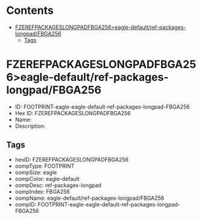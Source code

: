 



Contents
========

* [FZEREFPACKAGESLONGPADFBGA256>eagle-default/ref-packages-longpad/FBGA256](#fzerefpackageslongpadfbga256eagle-defaultref-packages-longpadfbga256)
	* [Tags](#tags)

# FZEREFPACKAGESLONGPADFBGA256>eagle-default/ref-packages-longpad/FBGA256

- ID: FOOTPRINT-eagle-eagle-default-ref-packages-longpad-FBGA256
- Hex ID: FZEREFPACKAGESLONGPADFBGA256
- Name: 
- Description: 

## Tags

- hexID: FZEREFPACKAGESLONGPADFBGA256
- oompType: FOOTPRINT
- oompSize: eagle
- oompColor: eagle-default
- oompDesc: ref-packages-longpad
- oompIndex: FBGA256
- oompName: eagle-default/ref-packages-longpad/FBGA256
- oompID: FOOTPRINT-eagle-eagle-default-ref-packages-longpad-FBGA256
